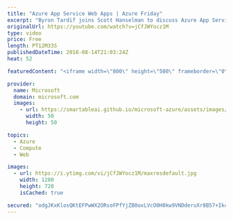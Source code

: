 ```yaml
---
title: "Azure App Service Web Apps | Azure Friday"
excerpt: "Byron Tardif joins Scott Hanselman to discuss Azure App Service Web Apps, the best way to build and host web applications in the programming language of your choice without managing infrastructure. It offers auto-scaling and high availability, supports both Windows and Linux, and enables automated deployments"
originalUrl: https://youtube.com/watch?v=jCfJWYocz1M
type: video
price: Free
length: PT12M33S
publishedDateTime: 2018-08-14T21:03:24Z
heat: 52

featuredContent: "<iframe width=\"800\" height=\"500\" frameborder=\"0\" src=\"https://www.youtube.com/embed/jCfJWYocz1M\" allow=\"accelerometer; autoplay; encrypted-media; gyroscope; picture-in-picture\" allowfullscreen></iframe>"

provider:
  name: Microsoft
  domain: microsoft.com
  images:
    - url: https://smartableai.github.io/microsoft-azure/assets/images/organizations/microsoft.com-50x50.jpg
      width: 50
      height: 50

topics:
  - Azure
  - Compute
  - Web

images:
  - url: https://i.ytimg.com/vi/jCfJWYocz1M/maxresdefault.jpg
    width: 1280
    height: 720
    isCached: true

secured: "odgJKxKlosQKtEFPwWX2ORsoFPfYjZB0oxLVcO0H0kw9VNDderuXr8B57+Ikc/IPVyiLWozuc+IthwyZzbeILKhwKr0Sh4Scn92TCgr1w5oLYjVlkbLAaHxZJ1kWfpV0EXTLHARXVfgZqVYfFpgUCsKCCn5NqVXnd1RZzdAC2aYLjsmYeyKcA0vwxm6UXRNxS+SCm4DlpAKH6SWbSWFyeBwHrQGAIk1ZObCMjqHVLicfhfKeQaZoCQfvgYH0cyHSxfcNFjdqedJlheIWXl4PgUPCvxkrZHCBZxtJ7aBv7EIUxpUmj8oUtnOV9GcVvzLolJb6VdO1IMgyuxh/wgji9JOVCuPNB1adOW1J4kjVh3eeIAkdwfHjF1ibZpwlCz0J+rYH2Oelg2VP6MX3wm/SiGGEn6EP+OSX8DIAVnj78Dw=;AjXVnnUIUJslfhrCyUrSOw=="
---
```


